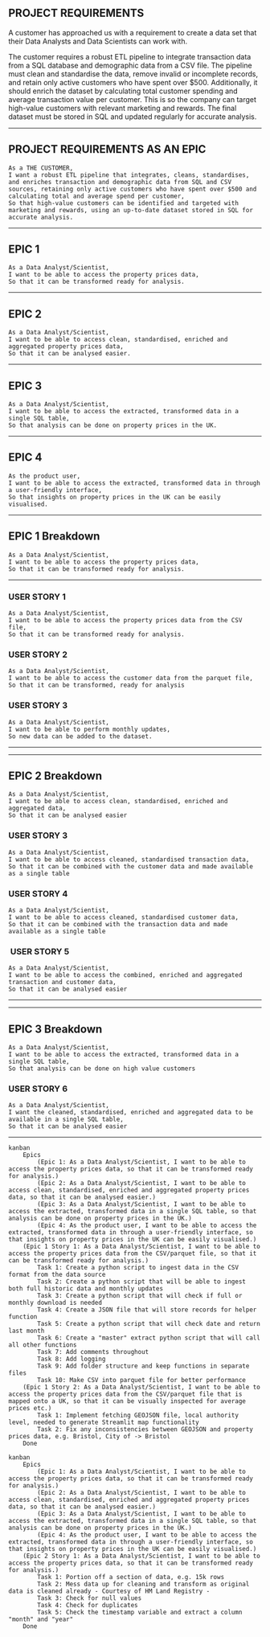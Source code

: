 
## PROJECT REQUIREMENTS

A customer has approached us with a requirement to create a data set that their Data Analysts and Data Scientists can work with.

The customer requires a robust ETL pipeline to integrate transaction data from a SQL database and demographic data from a CSV file. The pipeline must clean and standardise the data, remove invalid or incomplete records, and retain only active customers who have spent over $500. Additionally, it should enrich the dataset by calculating total customer spending and average transaction value per customer. This is so the company can target high-value customers with relevant marketing and rewards.  The final dataset must be stored in SQL and updated regularly for accurate analysis.

---


## PROJECT REQUIREMENTS AS AN EPIC

```text
As a THE CUSTOMER,
I want a robust ETL pipeline that integrates, cleans, standardises, and enriches transaction and demographic data from SQL and CSV sources, retaining only active customers who have spent over $500 and calculating total and average spend per customer,
So that high-value customers can be identified and targeted with marketing and rewards, using an up-to-date dataset stored in SQL for accurate analysis.
```

---


## EPIC 1

```text
As a Data Analyst/Scientist,
I want to be able to access the property prices data,
So that it can be transformed ready for analysis.
```

---


## EPIC 2

```text
As a Data Analyst/Scientist,
I want to be able to access clean, standardised, enriched and aggregated property prices data,
So that it can be analysed easier.
```

---


## EPIC 3

```text
As a Data Analyst/Scientist,
I want to be able to access the extracted, transformed data in a single SQL table,
So that analysis can be done on property prices in the UK.
```

---

## EPIC 4

```text
As the product user,
I want to be able to access the extracted, transformed data in through a user-friendly interface,
So that insights on property prices in the UK can be easily visualised.
```

---

## EPIC 1 Breakdown

```text
As a Data Analyst/Scientist,
I want to be able to access the property prices data,
So that it can be transformed ready for analysis.
```

---

### USER STORY 1

```text
As a Data Analyst/Scientist,
I want to be able to access the property prices data from the CSV file,
So that it can be transformed ready for analysis.
```

### USER STORY 2

```text
As a Data Analyst/Scientist,
I want to be able to access the customer data from the parquet file,
So that it can be transformed, ready for analysis
```

### USER STORY 3

```text
As a Data Analyst/Scientist,
I want to be able to perform monthly updates,
So new data can be added to the dataset.
```


---
---

## EPIC 2 Breakdown

```text
As a Data Analyst/Scientist,
I want to be able to access clean, standardised, enriched and aggregated data,
So that it can be analysed easier
```

### USER STORY 3

```text
As a Data Analyst/Scientist,
I want to be able to access cleaned, standardised transaction data,
So that it can be combined with the customer data and made available as a single table
```

### USER STORY 4

```text
As a Data Analyst/Scientist,
I want to be able to access cleaned, standardised customer data,
So that it can be combined with the transaction data and made available as a single table
```

###  USER STORY 5

```text
As a Data Analyst/Scientist,
I want to be able to access the combined, enriched and aggregated transaction and customer data,
So that it can be analysed easier
```

---
---

## EPIC 3 Breakdown

```text
As a Data Analyst/Scientist,
I want to be able to access the extracted, transformed data in a single SQL table,
So that analysis can be done on high value customers
```

### USER STORY 6

```text
As a Data Analyst/Scientist,
I want the cleaned, standardised, enriched and aggregated data to be available in a single SQL table,
So that it can be analysed easier
```

---

```mermaid
kanban
    Epics
        (Epic 1: As a Data Analyst/Scientist, I want to be able to access the property prices data, so that it can be transformed ready for analysis.)
        (Epic 2: As a Data Analyst/Scientist, I want to be able to access clean, standardised, enriched and aggregated property prices data, so that it can be analysed easier.)
        (Epic 3: As a Data Analyst/Scientist, I want to be able to access the extracted, transformed data in a single SQL table, so that analysis can be done on property prices in the UK.)
        (Epic 4: As the product user, I want to be able to access the extracted, transformed data in through a user-friendly interface, so that insights on property prices in the UK can be easily visualised.)
    (Epic 1 Story 1: As a Data Analyst/Scientist, I want to be able to access the property prices data from the CSV/parquet file, so that it can be transformed ready for analysis.)
        Task 1: Create a python script to ingest data in the CSV format from the data source
        Task 2: Create a python script that will be able to ingest both full historic data and monthly updates
        Task 3: Create a python script that will check if full or monthly download is needed
        Task 4: Create a JSON file that will store records for helper function
        Task 5: Create a python script that will check date and return last month
        Task 6: Create a "master" extract python script that will call all other functions
        Task 7: Add comments throughout
        Task 8: Add logging
        Task 9: Add folder structure and keep functions in separate files
        Task 10: Make CSV into parquet file for better performance
    (Epic 1 Story 2: As a Data Analyst/Scientist, I want to be able to access the property prices data from the CSV/parquet file that is mapped onto a UK, so that it can be visually inspected for average prices etc.)
        Task 1: Implement fetching GEOJSON file, local authority level, needed to generate Streamlit map functionality
        Task 2: Fix any inconsistencies between GEOJSON and property prices data, e.g. Bristol, City of -> Bristol
    Done
```

```mermaid
kanban
    Epics
        (Epic 1: As a Data Analyst/Scientist, I want to be able to access the property prices data, so that it can be transformed ready for analysis.)
        (Epic 2: As a Data Analyst/Scientist, I want to be able to access clean, standardised, enriched and aggregated property prices data, so that it can be analysed easier.)
        (Epic 3: As a Data Analyst/Scientist, I want to be able to access the extracted, transformed data in a single SQL table, so that analysis can be done on property prices in the UK.)
        (Epic 4: As the product user, I want to be able to access the extracted, transformed data in through a user-friendly interface, so that insights on property prices in the UK can be easily visualised.)
    (Epic 2 Story 1: As a Data Analyst/Scientist, I want to be able to access the property prices data, so that it can be transformed ready for analysis.)
        Task 1: Portion off a section of data, e.g. 15k rows
        Task 2: Mess data up for cleaning and transform as original data is cleaned already - Courtesy of HM Land Registry -
        Task 3: Check for null values
        Task 4: Check for duplicates
        Task 5: Check the timestamp variable and extract a column "month" and "year"
    Done
        
```
